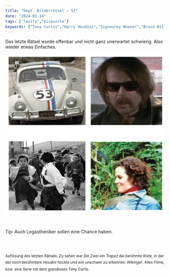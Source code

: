 ```yaml
---
title: "Dept. Bilderrätsel – 51"
date: "2024-01-14"
tags: ["levity","picpuzzle"]
keywords: ["Tony Curtis","Harry Houdini","Signourey Weaver","Bruce Willis"]
---
```

Das letzte Rätsel wurde offenbar und nicht ganz unerwartet schwierig. Also wieder etwas Einfaches.
<br/>

<img  src="/assets/img/picpuzzle51.webp" alt="Bilderrätsel51">

<br/>
<br/>
<br/>

Tip: Auch Legastheniker sollen eine Chance haben.

<br/>
<br/>

<sup>Auflösung des letzten Rätsels: Zu sehen war <i>Die Zwei</i> ein <i>Trapez</i> die berühmte Kiste, in der der noch berühmtere  <i>Houdini</i> hockte und wie unschwer zu erkennen: <i>Wikinger</i>. Alles Filme, bzw. eine Serie mit dem grandiosen Tony Curtis.
<sup>